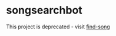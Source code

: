 # songsearchbot


This project is deprecated - visit [find-song](https://github.com/mike-fmh/find-song)
